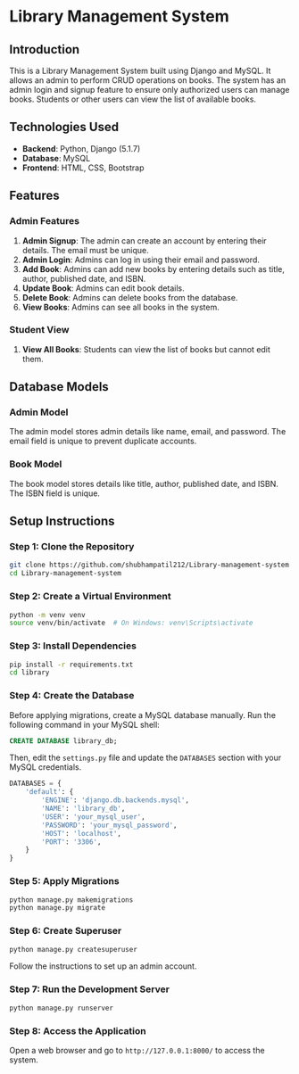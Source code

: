 # Library Management System

## Introduction

This is a Library Management System built using Django and MySQL. It allows an admin to perform CRUD operations on books. The system has an admin login and signup feature to ensure only authorized users can manage books. Students or other users can view the list of available books.

## Technologies Used

- **Backend**: Python, Django (5.1.7)
- **Database**: MySQL
- **Frontend**: HTML, CSS, Bootstrap

## Features

### Admin Features

1. **Admin Signup**: The admin can create an account by entering their details. The email must be unique.
2. **Admin Login**: Admins can log in using their email and password.
3. **Add Book**: Admins can add new books by entering details such as title, author, published date, and ISBN.
4. **Update Book**: Admins can edit book details.
5. **Delete Book**: Admins can delete books from the database.
6. **View Books**: Admins can see all books in the system.

### Student View

1. **View All Books**: Students can view the list of books but cannot edit them.

## Database Models

### Admin Model

The admin model stores admin details like name, email, and password. The email field is unique to prevent duplicate accounts.

### Book Model

The book model stores details like title, author, published date, and ISBN. The ISBN field is unique.

## Setup Instructions

### Step 1: Clone the Repository
```sh
git clone https://github.com/shubhampatil212/Library-management-system
cd Library-management-system
```

### Step 2: Create a Virtual Environment
```sh
python -m venv venv
source venv/bin/activate  # On Windows: venv\Scripts\activate
```

### Step 3: Install Dependencies
```sh
pip install -r requirements.txt
cd library
```

### Step 4: Create the Database
Before applying migrations, create a MySQL database manually. Run the following command in your MySQL shell:

```sql
CREATE DATABASE library_db;
```

Then, edit the `settings.py` file and update the `DATABASES` section with your MySQL credentials.

```python
DATABASES = {
    'default': {
        'ENGINE': 'django.db.backends.mysql',
        'NAME': 'library_db',
        'USER': 'your_mysql_user',
        'PASSWORD': 'your_mysql_password',
        'HOST': 'localhost',
        'PORT': '3306',
    }
}
```

### Step 5: Apply Migrations
```sh
python manage.py makemigrations
python manage.py migrate
```

### Step 6: Create Superuser
```sh
python manage.py createsuperuser
```
Follow the instructions to set up an admin account.

### Step 7: Run the Development Server
```sh
python manage.py runserver
```

### Step 8: Access the Application
Open a web browser and go to `http://127.0.0.1:8000/` to access the system.

